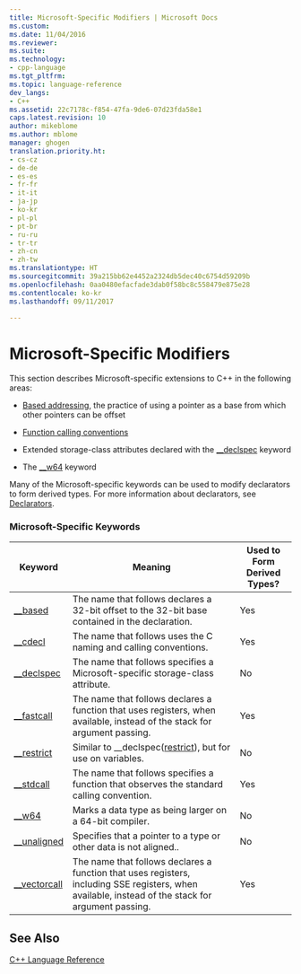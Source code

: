 ```yaml
---
title: Microsoft-Specific Modifiers | Microsoft Docs
ms.custom: 
ms.date: 11/04/2016
ms.reviewer: 
ms.suite: 
ms.technology:
- cpp-language
ms.tgt_pltfrm: 
ms.topic: language-reference
dev_langs:
- C++
ms.assetid: 22c7178c-f854-47fa-9de6-07d23fda58e1
caps.latest.revision: 10
author: mikeblome
ms.author: mblome
manager: ghogen
translation.priority.ht:
- cs-cz
- de-de
- es-es
- fr-fr
- it-it
- ja-jp
- ko-kr
- pl-pl
- pt-br
- ru-ru
- tr-tr
- zh-cn
- zh-tw
ms.translationtype: HT
ms.sourcegitcommit: 39a215bb62e4452a2324db5dec40c6754d59209b
ms.openlocfilehash: 0aa0480efacfade3dab0f58bc8c558479e875e28
ms.contentlocale: ko-kr
ms.lasthandoff: 09/11/2017

---
```

# <a name="microsoft-specific-modifiers"></a>Microsoft-Specific Modifiers
This section describes Microsoft-specific extensions to C++ in the following areas:  
  
-   [Based addressing](../cpp/based-addressing.md), the practice of using a pointer as a base from which other pointers can be offset  
  
-   [Function calling conventions](../cpp/calling-conventions.md)  
  
-   Extended storage-class attributes declared with the [__declspec](../cpp/declspec.md) keyword  
  
-   The [__w64](../cpp/w64.md) keyword  
  
 Many of the Microsoft-specific keywords can be used to modify declarators to form derived types. For more information about declarators, see [Declarators](http://msdn.microsoft.com/en-us/8a7b9b51-92bd-4ac0-b3fe-0c4abe771838).  
  
### <a name="microsoft-specific-keywords"></a>Microsoft-Specific Keywords  
  
|Keyword|Meaning|Used to Form Derived Types?|  
|-------------|-------------|---------------------------------|  
|[__based](../cpp/based-grammar.md)|The name that follows declares a 32-bit offset to the 32-bit base contained in the declaration.|Yes|  
|[__cdecl](../cpp/cdecl.md)|The name that follows uses the C naming and calling conventions.|Yes|  
|[__declspec](../cpp/declspec.md)|The name that follows specifies a Microsoft-specific storage-class attribute.|No|  
|[__fastcall](../cpp/fastcall.md)|The name that follows declares a function that uses registers, when available, instead of the stack for argument passing.|Yes|  
|[__restrict](../cpp/extension-restrict.md)|Similar to __declspec([restrict](../cpp/restrict.md)), but for use on variables.|No|  
|[__stdcall](../cpp/stdcall.md)|The name that follows specifies a function that observes the standard calling convention.|Yes|  
|[__w64](../cpp/w64.md)|Marks a data type as being larger on a 64-bit compiler.|No|  
|[__unaligned](../cpp/unaligned.md)|Specifies that a pointer to a type or other data is not aligned..|No|  
|[__vectorcall](../cpp/vectorcall.md)|The name that follows declares a function that uses registers, including SSE registers, when available, instead of the stack for argument passing.|Yes|  
  
## <a name="see-also"></a>See Also  
 [C++ Language Reference](../cpp/cpp-language-reference.md)
